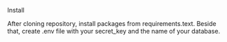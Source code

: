 Install

After cloning repository, install packages from requirements.text. Beside that, create .env file with your secret_key and the name of your database.

